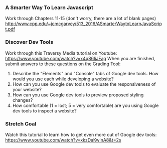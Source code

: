 ### A Smarter Way To Learn Javascript

Work through Chapters 11-15 (don't worry, there are a lot of blank pages)
http://www.cpp.edu/~jcmcgarvey/513_2016/ASmarterWaytoLearnJavaScript.pdf

### Discover Dev Tools

Work through this Traversy Media tutorial on Youtube: https://www.youtube.com/watch?v=x4q86IjJFag
When you are finished, submit answers to these questions on the Grading Tool:

  1. Describe the "Elements" and "Console" tabs of Google dev tools. How would you use each while developing a website?
  2. How can you use Google dev tools to evaluate the responsiveness of your website?
  3. How can you use Google dev tools to preview proposed styling changes?
  4. How comfortable (1 = lost; 5 = very comfortable) are you using Google dev tools to inspect a website?
  
### Stretch Goal

Watch this tutorial to learn how to get even more out of Google dev tools: https://www.youtube.com/watch?v=xkzDaKwinA8&t=2s
